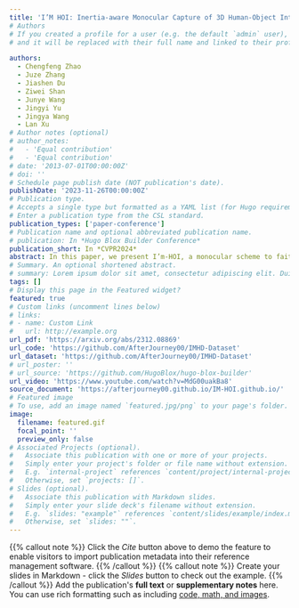```yaml
---
title: 'I’M HOI: Inertia-aware Monocular Capture of 3D Human-Object Interactions'
# Authors
# If you created a profile for a user (e.g. the default `admin` user), write the username (folder name) here
# and it will be replaced with their full name and linked to their profile.

authors:
  - Chengfeng Zhao
  - Juze Zhang
  - Jiashen Du
  - Ziwei Shan
  - Junye Wang 
  - Jingyi Yu 
  - Jingya Wang
  - Lan Xu
# Author notes (optional)
# author_notes:
#   - 'Equal contribution'
#   - 'Equal contribution'
# date: '2013-07-01T00:00:00Z'
# doi: ''
# Schedule page publish date (NOT publication's date).
publishDate: '2023-11-26T00:00:00Z'
# Publication type.
# Accepts a single type but formatted as a YAML list (for Hugo requirements).
# Enter a publication type from the CSL standard.
publication_types: ['paper-conference']
# Publication name and optional abbreviated publication name.
# publication: In *Hugo Blox Builder Conference*
publication_short: In *CVPR2024*
abstract: In this paper, we present I’m-HOI, a monocular scheme to faithfully capture the 3D motions of both the human and object in a novel setting, using a minimal amount of RGB camera and object-mounted Inertial Measurement Unit (IMU).
# Summary. An optional shortened abstract.
# summary: Lorem ipsum dolor sit amet, consectetur adipiscing elit. Duis posuere tellus ac convallis placerat. Proin tincidunt magna sed ex sollicitudin condimentum.
tags: []
# Display this page in the Featured widget?
featured: true
# Custom links (uncomment lines below)
# links:
# - name: Custom Link
#   url: http://example.org
url_pdf: 'https://arxiv.org/abs/2312.08869'
url_code: 'https://github.com/AfterJourney00/IMHD-Dataset'
url_dataset: 'https://github.com/AfterJourney00/IMHD-Dataset'
# url_poster: ''
# url_source: 'https://github.com/HugoBlox/hugo-blox-builder'
url_video: 'https://www.youtube.com/watch?v=MdG00uakBa8'
source_document: 'https://afterjourney00.github.io/IM-HOI.github.io/'
# Featured image
# To use, add an image named `featured.jpg/png` to your page's folder.
image:
  filename: featured.gif
  focal_point: ''
  preview_only: false
# Associated Projects (optional).
#   Associate this publication with one or more of your projects.
#   Simply enter your project's folder or file name without extension.
#   E.g. `internal-project` references `content/project/internal-project/index.md`.
#   Otherwise, set `projects: []`.
# Slides (optional).
#   Associate this publication with Markdown slides.
#   Simply enter your slide deck's filename without extension.
#   E.g. `slides: "example"` references `content/slides/example/index.md`.
#   Otherwise, set `slides: ""`.
---
```

{{% callout note %}}
Click the _Cite_ button above to demo the feature to enable visitors to import publication metadata into their reference management software.
{{% /callout %}}
{{% callout note %}}
Create your slides in Markdown - click the _Slides_ button to check out the example.
{{% /callout %}}
Add the publication's **full text** or **supplementary notes** here. You can use rich formatting such as including [code, math, and images](https://docs.hugoblox.com/content/writing-markdown-latex/).